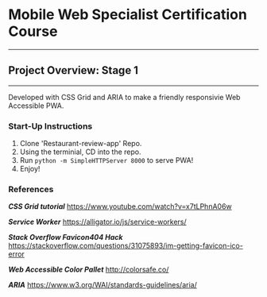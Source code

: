 # Mobile Web Specialist Certification Course
----
## Project Overview: Stage 1
----
Developed with CSS Grid and ARIA to make a friendly responsivie Web Accessible PWA.   

### Start-Up Instructions

1. Clone 'Restaurant-review-app' Repo.
2. Using the terminial, CD into the repo.
3. Run ```python -m SimpleHTTPServer 8000``` to serve PWA!
4. Enjoy!

### References

***CSS Grid tutorial*** https://www.youtube.com/watch?v=x7tLPhnA06w 

***Service Worker*** https://alligator.io/js/service-workers/

***Stack Overflow Favicon404 Hack*** https://stackoverflow.com/questions/31075893/im-getting-favicon-ico-error

***Web Accessible Color Pallet*** http://colorsafe.co/

***ARIA*** https://www.w3.org/WAI/standards-guidelines/aria/



